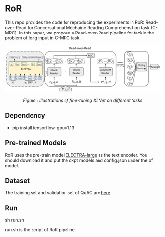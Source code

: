 # RoR

This repo provides the code for reproducing the experiments in RoR: Read-over-Read for Concersational Mechaine Reading Comprehensition task (C-MRC). In this paper, we propose a Read-over-Read pipeline for tackle the problem of long input in C-MRC task. 

<p align="center"><img src="/quac/quac3.pdf" width=800></p>
<p align="center"><i>Figure : Illustrations of fine-tuning XLNet on different tasks</i></p>

## Dependency

- pip install tensorflow-gpu=1.13

## Pre-trained Models

RoR uses the pre-train model [ELECTRA-large](https://github.com/google-research/electra) as the text encoder. You should download it and put the ckpt models and config.json under the of model. 

## Dataset

The training set and validation set of QuAC are [here](https://quac.ai/).

## Run

sh run.sh

run.sh is the script of RoR pipeline. 
